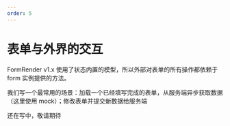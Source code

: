 ```yaml
---
order: 5
---
```


# 表单与外界的交互

FormRender v1.x 使用了状态内置的模型，所以外部对表单的所有操作都依赖于 form 实例提供的方法。

我们写一个最常用的场景：加载一个已经填写完成的表单，从服务端异步获取数据（这里使用 mock）；修改表单并提交新数据给服务端

还在写中，敬请期待
